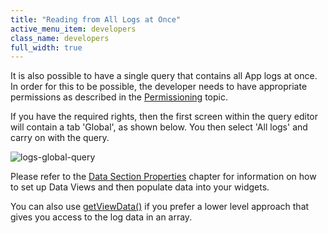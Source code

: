 ```yaml
---
title: "Reading from All Logs at Once"
active_menu_item: developers
class_name: developers
full_width: true
---
```



It is also possible to have a single query that contains all App logs at once. In order for this to be possible, the developer needs to have appropriate permissions as described in the [Permissioning](permissioning.htm) topic.

If you have the required rights, then the first screen within the query editor will contain a tab 'Global', as shown below. You then select 'All logs' and carry on with the query.

![logs-global-query](/img/docs/logs-global-query.png)

Please refer to the [Data Section Properties](../data-integration,-reporting-dashboards/data-section-properties/) chapter for information on how to set up Data Views and then populate data into your widgets.

You can also use [getViewData()](../../../scripting-apis/client-api/data-view-functions/getviewdata) if you prefer a lower level approach that gives you access to the log data in an array.
